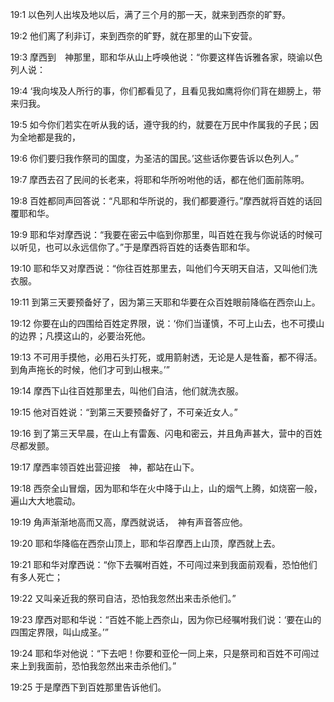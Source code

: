 <a id="1"></a>19:1  以色列人出埃及地以后，满了三个月的那一天，就来到西奈的旷野。  

<a id="2"></a>19:2  他们离了利非订，来到西奈的旷野，就在那里的山下安营。  

<a id="3"></a>19:3  摩西到　神那里，耶和华从山上呼唤他说：“你要这样告诉雅各家，晓谕以色列人说：  

<a id="4"></a>19:4  ‘我向埃及人所行的事，你们都看见了，且看见我如鹰将你们背在翅膀上，带来归我。  

<a id="5"></a>19:5  如今你们若实在听从我的话，遵守我的约，就要在万民中作属我的子民；因为全地都是我的，　  

<a id="6"></a>19:6  你们要归我作祭司的国度，为圣洁的国民。’这些话你要告诉以色列人。”  

<a id="7"></a>19:7  摩西去召了民间的长老来，将耶和华所吩咐他的话，都在他们面前陈明。  

<a id="8"></a>19:8  百姓都同声回答说：“凡耶和华所说的，我们都要遵行。”摩西就将百姓的话回覆耶和华。  

<a id="9"></a>19:9  耶和华对摩西说：“我要在密云中临到你那里，叫百姓在我与你说话的时候可以听见，也可以永远信你了。”于是摩西将百姓的话奏告耶和华。  

<a id="10"></a>19:10  耶和华又对摩西说：“你往百姓那里去，叫他们今天明天自洁，又叫他们洗衣服。  

<a id="11"></a>19:11  到第三天要预备好了，因为第三天耶和华要在众百姓眼前降临在西奈山上。  

<a id="12"></a>19:12  你要在山的四围给百姓定界限，说：‘你们当谨慎，不可上山去，也不可摸山的边界；凡摸这山的，必要治死他。  

<a id="13"></a>19:13  不可用手摸他，必用石头打死，或用箭射透，无论是人是牲畜，都不得活。到角声拖长的时候，他们才可到山根来。’”  

<a id="14"></a>19:14  摩西下山往百姓那里去，叫他们自洁，他们就洗衣服。  

<a id="15"></a>19:15  他对百姓说：“到第三天要预备好了，不可亲近女人。”  

<a id="16"></a>19:16  到了第三天早晨，在山上有雷轰、闪电和密云，并且角声甚大，营中的百姓尽都发颤。  

<a id="17"></a>19:17  摩西率领百姓出营迎接　神，都站在山下。  

<a id="18"></a>19:18  西奈全山冒烟，因为耶和华在火中降于山上，山的烟气上腾，如烧窑一般，遍山大大地震动。  

<a id="19"></a>19:19  角声渐渐地高而又高，摩西就说话，　神有声音答应他。  

<a id="20"></a>19:20  耶和华降临在西奈山顶上，耶和华召摩西上山顶，摩西就上去。  

<a id="21"></a>19:21  耶和华对摩西说：“你下去嘱咐百姓，不可闯过来到我面前观看，恐怕他们有多人死亡；  

<a id="22"></a>19:22  又叫亲近我的祭司自洁，恐怕我忽然出来击杀他们。”  

<a id="23"></a>19:23  摩西对耶和华说：“百姓不能上西奈山，因为你已经嘱咐我们说：‘要在山的四围定界限，叫山成圣。’”  

<a id="24"></a>19:24  耶和华对他说：“下去吧！你要和亚伦一同上来，只是祭司和百姓不可闯过来上到我面前，恐怕我忽然出来击杀他们。”  

<a id="25"></a>19:25  于是摩西下到百姓那里告诉他们。  
